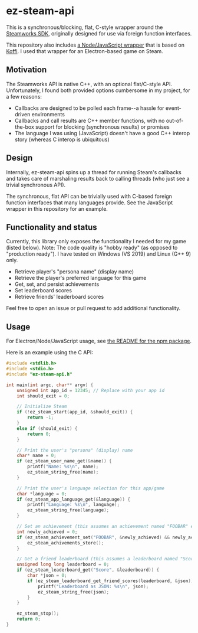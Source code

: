 # ez-steam-api
This is a synchronous/blocking, flat, C-style wrapper around the [Steamworks SDK](https://partner.steamgames.com/doc/sdk), originally designed for use via foreign function interfaces.

This repository also includes [a Node/JavaScript wrapper](js/README.md) that is based on [Koffi](https://koffi.dev/). I used that wrapper for an Electron-based game on Steam.

## Motivation
The Steamworks API is native C++, with an optional flat/C-style API. Unfortunately, I found both provided options cumbersome in my project, for a few reasons:

* Callbacks are designed to be polled each frame--a hassle for event-driven environments
* Callbacks and call results are C++ member functions, with no out-of-the-box support for blocking (synchronous results) or promises
* The language I was using (JavaScript) doesn't have a good C++ interop story (whereas C interop is ubiquitous)

## Design
Internally, ez-steam-api spins up a thread for running Steam's callbacks and takes care of marshaling results back to calling threads (who just see a trivial synchronous API).

The synchronous, flat API can be trivially used with C-based foreign function interfaces that many languages provide. See the JavaScript wrapper in this repository for an example.

## Functionality and status
Currently, this library only exposes the functionality I needed for my game (listed below). Note: The code quality is "hobby ready" (as opposed to "production ready"). I have tested on Windows (VS 2019) and Linux (G++ 9) only.

* Retrieve player's "persona name" (display name)
* Retrieve the player's preferred language for this game
* Get, set, and persist achievements
* Set leaderboard scores
* Retrieve friends' leaderboard scores

Feel free to open an issue or pull request to add additional functionality.

## Usage
For Electron/Node/JavaScript usage, see [the README for the npm package](js/README.md).

Here is an example using the C API:

```c
#include <stdlib.h>
#include <stdio.h>
#include "ez-steam-api.h"

int main(int argc, char** argv) {
    unsigned int app_id = 12345; // Replace with your app id
    int should_exit = 0;

    // Initialize Steam
    if (!ez_steam_start(app_id, &should_exit)) {
        return -1;
    }
    else if (should_exit) {
        return 0;
    }

    // Print the user's "persona" (display) name
    char* name = 0;
    if (ez_steam_user_name_get(&name)) {
        printf("Name: %s\n", name);
        ez_steam_string_free(name);
    }

    // Print the user's language selection for this app/game
    char *language = 0;
    if (ez_steam_app_language_get(&language)) {
        printf("Language: %s\n", language);
        ez_steam_string_free(language);
    }

    // Set an achievement (this assumes an achievement named "FOOBAR" exists for the app)
    int newly_achieved = 0;
    if (ez_steam_achievement_set("FOOBAR", &newly_achieved) && newly_achieved) {
        ez_steam_achivements_store();
    }

    // Get a friend leaderboard (this assumes a leaderboard named "Score" exists for the app)
    unsigned long long leaderboard = 0;
    if (ez_steam_leaderboard_get("Score", &leaderboard)) {
        char *json = 0;
        if (ez_steam_leaderboard_get_friend_scores(leaderboard, &json)) {
            printf("Leaderboard as JSON: %s\n", json);
            ez_steam_string_free(json);
        }
    }

    ez_steam_stop();
    return 0;
}
```
